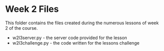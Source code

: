 # Week 2 Files
This folder contains the files created during the numerous lessons of week 2 of the course.
- w2l3server.py - the server code provided for the lesson
- w2l3challenge.py - the code written for the lessons challenge
